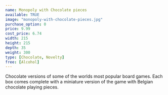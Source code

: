 ```yaml
---
name: Monopoly with Chocolate pieces
available: TRUE
image: "monopoly-with-chocolate-pieces.jpg"
purchase_option: 0
price: 9.99
cost_price: 6.74
width: 215
height: 215
depth: 35
weight: 300
type: [Chocolate, Novelty]
free: [Alcohol]
---
```

Chocolate versions of some of the worlds most popular board games. Each box comes complete with a miniature version of the game with Belgian chocolate playing pieces.